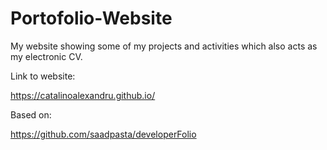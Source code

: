 # Portofolio-Website
 My website showing some of my projects and activities which also acts as my electronic CV.

Link to website:

https://catalinoalexandru.github.io/


Based on:

https://github.com/saadpasta/developerFolio
